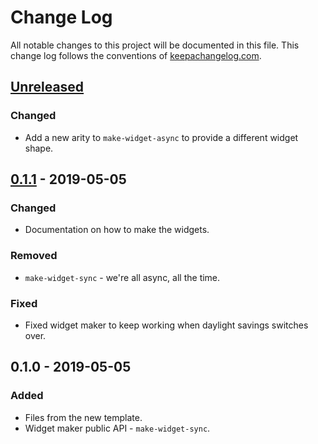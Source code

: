 # Change Log
All notable changes to this project will be documented in this file. This change log follows the conventions of [keepachangelog.com](http://keepachangelog.com/).

## [Unreleased]
### Changed
- Add a new arity to `make-widget-async` to provide a different widget shape.

## [0.1.1] - 2019-05-05
### Changed
- Documentation on how to make the widgets.

### Removed
- `make-widget-sync` - we're all async, all the time.

### Fixed
- Fixed widget maker to keep working when daylight savings switches over.

## 0.1.0 - 2019-05-05
### Added
- Files from the new template.
- Widget maker public API - `make-widget-sync`.

[Unreleased]: https://github.com/your-name/s04/compare/0.1.1...HEAD
[0.1.1]: https://github.com/your-name/s04/compare/0.1.0...0.1.1
